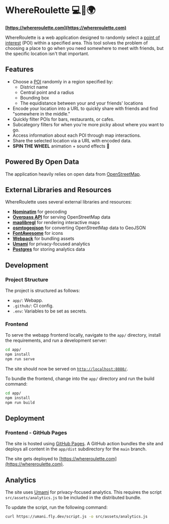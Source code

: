 # WhereRoulette 💻🎰🌍

**[https://whereroulette.com](https://whereroulette.com)**

<!-- ![Screenshot](app/src/assets/screenshot.png) -->

WhereRoulette is a web application designed to randomly select a [point of interest](https://wiki.openstreetmap.org/wiki/Points_of_interest) (POI) within a specified area. This tool solves the problem of choosing a place to go when you need somewhere to meet with friends, but the specific location isn't that important.

## Features

- Choose a [POI](https://wiki.openstreetmap.org/wiki/Points_of_interest) randomly in a region specified by:
  - District name
  - Central point and a radius
  - Bounding box
  - The equidistance between your and your friends' locations
- Encode your location into a URL to quickly share with friends and find "somewhere in the middle."
- Quickly filter POIs for bars, restaurants, or cafes.
- Subcategory filters for when you're more picky about where you want to go.
- Access information about each POI through map interactions.
- Share the selected location via a URL with encoded data.
- **SPIN THE WHEEL** animation + sound effects 🎰

## Powered By Open Data

The application heavily relies on open data from [OpenStreetMap](https://www.openstreetmap.org/about).

## External Libraries and Resources

WhereRoulette uses several external libraries and resources:

- **[Nominatim](https://nominatim.openstreetmap.org/ui/about.html)** for geocoding
- **[Overpass API](https://wiki.openstreetmap.org/wiki/Overpass_API)** for serving OpenStreetMap data
- **[maplibregl](https://maplibre.org/)** for rendering interactive maps
- **[osmtogeojson](https://github.com/tyrasd/osmtogeojson)** for converting OpenStreetMap data to GeoJSON
- **[FontAwesome](https://fontawesome.com/)** for icons
- **[Webpack](https://webpack.js.org/)** for bundling assets
- **[Umami](https://umami.is/)** for privacy-focused analytics
- **[Postgres](https://www.postgresql.org/)** for storing analytics data

## Development

### Project Structure

The project is structured as follows:

- `app/`: Webapp.
- `.github/`: CI config.
- `.env`: Variables to be set as secrets.

### Frontend

To serve the webapp frontend locally, navigate to the `app/` directory, install the requirements, and run a development server:

```bash
cd app/
npm install
npm run serve
```

The site should now be served on [`http://localhost:8080/`](http://localhost:8080/).

To bundle the frontend, change into the `app/` directory and run the build command:

```bash
cd app/
npm install
npm run build
```

## Deployment

### Frontend - GitHub Pages

The site is hosted using [GitHub Pages](https://pages.github.com/). A GitHub action bundles the site and deploys all content in the `app/dist` subdirectory for the `main` branch.

The site gets deployed to [https://whereroulette.com](https://whereroulette.com).


## Analytics

The site uses [Umami](https://umami.is/) for privacy-focused analytics. This requires the script `src/assets/analytics.js` to be included in the distributed bundle.

To update the script, run the following command:

```bash
curl https://umani.fly.dev/script.js -o src/assets/analytics.js
```
